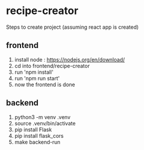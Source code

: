 # recipe-creator
Steps to create project (assuming react app is created) 
## frontend
1. install node : https://nodejs.org/en/download/
2. cd into frontend/recipe-creator
3. run 'npm install'
4. run 'npm run start'
5. now the frontend is done

## backend
1. python3 -m venv .venv
2. source .venv/bin/activate
3. pip install Flask
4. pip install flask_cors
5. make backend-run

